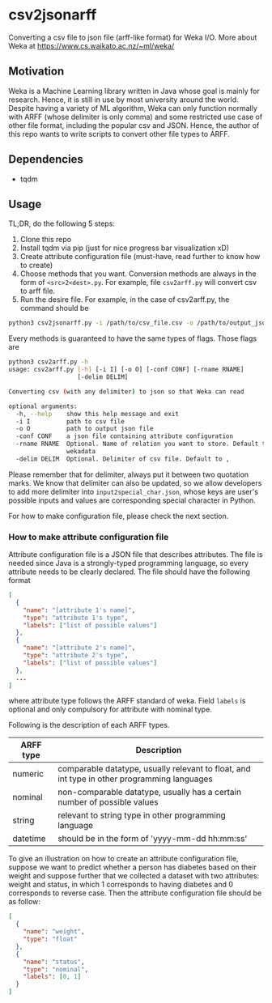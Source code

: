 # csv2jsonarff

Converting a csv file to json file (arff-like format) for Weka I/O. More about Weka at <https://www.cs.waikato.ac.nz/~ml/weka/>

## Motivation

Weka is a Machine Learning library written in Java whose goal is mainly for research. Hence, it is still in use by most university around the world. Despite having a variety of ML algorithm, Weka can only function normally with ARFF (whose delimiter is only comma) and some restricted use case of other file format, including the popular csv and JSON. Hence, the author of this repo wants to write scripts to convert other file types to ARFF.

## Dependencies

- tqdm

## Usage

TL;DR, do the following 5 steps:

1. Clone this repo
2. Install tqdm via pip (just for nice progress bar visualization xD)
3. Create attribute configuration file (must-have, read further to know how to create)
4. Choose methods that you want. Conversion methods are always in the form of ``<src>2<dest>.py``. For example, file ``csv2arff.py`` will convert csv to arff file.
5. Run the desire file. For example, in the case of csv2arff.py, the command should be

```bash
python3 csv2jsonarff.py -i /path/to/csv_file.csv -o /path/to/output_json_file.json -conf /path/to/attr_config.json -delim 'field_delimiter'
```

Every methods is guaranteed to have the same types of flags. Those flags are

```bash
python3 csv2arff.py -h 
usage: csv2arff.py [-h] [-i I] [-o O] [-conf CONF] [-rname RNAME]
                   [-delim DELIM]

Converting csv (with any delimiter) to json so that Weka can read

optional arguments:
  -h, --help    show this help message and exit
  -i I          path to csv file
  -o O          path to output json file
  -conf CONF    a json file containing attribute configuration
  -rname RNAME  Optional. Name of relation you want to store. Default to
                wekadata
  -delim DELIM  Optional. Delimiter of csv file. Default to ,
```

Please remember that for delimiter, always put it between two quotation marks. We know that delimiter can also be updated, so we allow developers to add more delimiter into ``input2special_char.json``, whose keys are user's possible inputs and values are corresponding special character in Python.

For how to make configuration file, please check the next section.

### How to make attribute configuration file

Attribute configuration file is a JSON file that describes attributes. The file is needed since Java is a strongly-typed programming language, so every attribute needs to be clearly declared. The file should have the following format

```JSON
[
  {
    "name": "[attribute 1's name]",
    "type": "attribute 1's type",
    "labels": ["list of possible values"]
  },
  {
    "name": "[attribute 2's name]",
    "type": "attribute 2's type",
    "labels": ["list of possible values"]
  },
  ...
]
```

where attribute type follows the ARFF standard of weka. Field ``labels`` is optional and only compulsory for attribute with nominal type.

Following is the description of each ARFF types.

| ARFF type | Description                                                                                 |
|-----------|---------------------------------------------------------------------------------------------|
| numeric   | comparable datatype, usually relevant to float, and int type in other programming languages |
| nominal   | non-comparable datatype, usually has a certain number of possible values                    |
| string    | relevant to string type in other programming language                                       |
| datetime  | should be in the form of 'yyyy-mm-dd hh:mm:ss'                                              |

To give an illustration on how to create an attribute configuration file, suppose we want to predict whether a person has diabetes based on their weight and suppose further that we collected a dataset with two attributes: weight and status, in which 1 corresponds to having diabetes and 0 corresponds to reverse case. Then the attribute configuration file should be as follow:

```JSON
[
  {
    "name": "weight",
    "type": "float"
  },
  {
    "name": "status", 
    "type": "nominal",
    "labels": [0, 1]
  }
]
```
